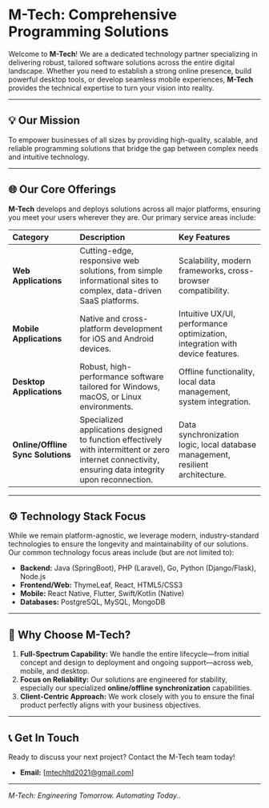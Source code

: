 # M-Tech: Comprehensive Programming Solutions

Welcome to **M-Tech**! We are a dedicated technology partner specializing in delivering robust, tailored software solutions across the entire digital landscape. Whether you need to establish a strong online presence, build powerful desktop tools, or develop seamless mobile experiences, **M-Tech** provides the technical expertise to turn your vision into reality.

---

## 💡 Our Mission

To empower businesses of all sizes by providing high-quality, scalable, and reliable programming solutions that bridge the gap between complex needs and intuitive technology.

---

## 🌐 Our Core Offerings

**M-Tech** develops and deploys solutions across all major platforms, ensuring you meet your users wherever they are. Our primary service areas include:

| Category | Description | Key Features |
| :--- | :--- | :--- |
| **Web Applications** | Cutting-edge, responsive web solutions, from simple informational sites to complex, data-driven SaaS platforms. | Scalability, modern frameworks, cross-browser compatibility. |
| **Mobile Applications** | Native and cross-platform development for iOS and Android devices. | Intuitive UX/UI, performance optimization, integration with device features. |
| **Desktop Applications** | Robust, high-performance software tailored for Windows, macOS, or Linux environments. | Offline functionality, local data management, system integration. |
| **Online/Offline Sync Solutions** | Specialized applications designed to function effectively with intermittent or zero internet connectivity, ensuring data integrity upon reconnection. | Data synchronization logic, local database management, resilient architecture. |

---

## ⚙️ Technology Stack Focus

While we remain platform-agnostic, we leverage modern, industry-standard technologies to ensure the longevity and maintainability of our solutions. Our common technology focus areas include (but are not limited to):

* **Backend:** Java (SpringBoot), PHP (Laravel), Go, Python (Django/Flask), Node.js
* **Frontend/Web:** ThymeLeaf, React, HTML5/CSS3
* **Mobile:** React Native, Flutter, Swift/Kotlin (Native)
* **Databases:** PostgreSQL, MySQL, MongoDB

---

## 🚀 Why Choose M-Tech?

1.  **Full-Spectrum Capability:** We handle the entire lifecycle—from initial concept and design to deployment and ongoing support—across web, mobile, and desktop.
2.  **Focus on Reliability:** Our solutions are engineered for stability, especially our specialized **online/offline synchronization** capabilities.
3.  **Client-Centric Approach:** We work closely with you to ensure the final product perfectly aligns with your business objectives.

---

## 📞 Get In Touch

Ready to discuss your next project? Contact the M-Tech team today!

* **Email:** [mtechltd2021@gmail.com]

---

*M-Tech: Engineering Tomorrow. Automating Today..*
